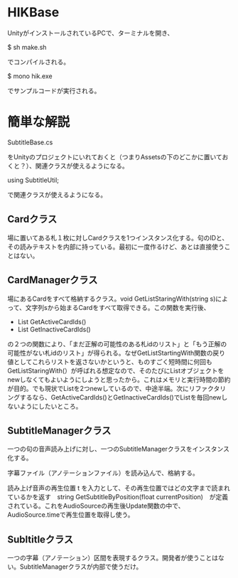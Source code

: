 # HIKBase

UnityがインストールされているPCで、ターミナルを開き、

$ sh make.sh

でコンパイルされる。

$ mono hik.exe

でサンプルコードが実行される。

# 簡単な解説

SubtitleBase.cs

をUnityのプロジェクトにいれておくと（つまりAssetsの下のどこかに置いておくと？）、関連クラスが使えるようになる。

using SubtitleUtil;

で関連クラスが使えるようになる。

## Cardクラス

場に置いてある札１枚に対しCardクラスを1つインスタンス化する。句のIDと、その読みテキストを内部に持っている。最初に一度作るけど、あとは直接使うことはない。

## CardManagerクラス

場にあるCardをすべて格納するクラス。void GetListStaringWith(string s)によって、文字列sから始まるCardをすべて取得できる。この関数を実行後、
- List<int> GetActiveCardIds()
- List<int> GetInactiveCardIds()

の２つの関数により、「まだ正解の可能性のある札idのリスト」と「もう正解の可能性がない札idのリスト」が得られる。なぜGetListStartingWith関数の戻り値としてこれらリストを返さないかというと、ものすごく短時間に何回もGetListStaringWith(）が呼ばれる想定なので、そのたびにListオブジェクトをnewしなくてもよいようにしようと思ったから。これはメモリと実行時間の節約が目的。でも現状でList<int>を2つnewしているので、中途半端。次にリファクタリングするなら、GetActiveCardIds()とGetInactiveCardIds()でList<int>を毎回newしないようにしたいところ。

## SubtitleManagerクラス

一つの句の音声読み上げに対し、一つのSubtitleManagerクラスをインスタンス化する。

字幕ファイル（アノテーションファイル）を読み込んで、格納する。

読み上げ音声の再生位置 t を入力として、その再生位置ではどの文字まで読まれているかを返す　string GetSubtitleByPosition(float currentPosition)　が定義されている。これをAudioSourceの再生後Update関数の中で、AudioSource.timeで再生位置を取得し使う。

## Subltitleクラス

一つの字幕（アノテーション）区間を表現するクラス。開発者が使うことはない。SubtitleManagerクラスが内部で使うだけ。



